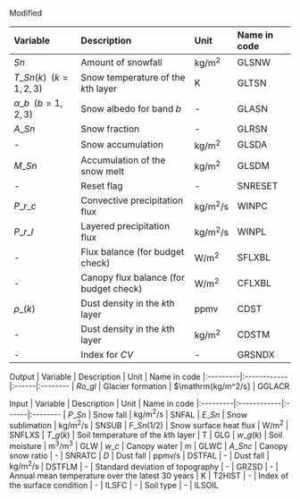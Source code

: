 <!-- @import "[TOC]" {cmd="toc" depthFrom=1 depthTo=6 orderedList=false} -->

Modified

| Variable | Description | Unit | Name in code
|:---------|:------------|:------|:--------
| $Sn$                        | Amount of snowfall                     | $\mathrm{kg/m^2}$   | GLSNW
| $T\_{Sn(k)} \;\; (k=1,2,3)$ | Snow temperature of the $k$th layer    | $\mathrm{K}$        | GLTSN
| $\alpha\_b  \;\; (b=1,2,3)$ | Snow albedo for band $b$               | -                   | GLASN
| $A\_{Sn}$                   | Snow fraction                          | -                   | GLRSN
| -                           | Snow accumulation                      | $\mathrm{kg/m^2}$   | GLSDA
| $M\_{Sn}$                   | Accumulation of the snow melt          | $\mathrm{kg/m^2}$   | GLSDM
| -                           | Reset flag                             | -                   | SNRESET
| $P\_{r\_c}$                 | Convective precipitation flux          | $\mathrm{kg/m^2/s}$ | WINPC
| $P\_{r\_l}$                 | Layered precipitation flux             | $\mathrm{kg/m^2/s}$ | WINPL
| -                           | Flux balance (for budget check)        | $\mathrm{W/m^2}$    | SFLXBL
| -                           | Canopy flux balance (for budget check) | $\mathrm{W/m^2}$    | CFLXBL
| $\rho\_{(k)}$               | Dust density in the $k$th layer        | $\mathrm{ppmv}$     | CDST
| -                           | Dust density in the $k$th layer        | $\mathrm{kg/m^2}$   | CDSTM
| -                           | Index for $CV$                         | -                   | GRSNDX

Output
| Variable | Description | Unit | Name in code
|:---------|:------------|:------|:--------
| $Ro\_{gl}$ | Glacier formation | $\mathrm{kg/m^2/s} | GGLACR

Input 
| Variable | Description | Unit | Name in code
|:---------|:------------|:------|:--------
| $P\_{Sn}$      | Snow fall                           | $\mathrm{kg/m^2/s}$   | SNFAL
| $E\_{Sn}$      | Snow sublimation                    | $\mathrm{kg/m^2/s}$   | SNSUB
| $F\_{Sn(1/2)}$ | Snow surface heat flux              | $\mathrm{W/m^2}$      | SNFLXS
| $T\_{g(k)}$    | Soil temperature of the $k$th layer | $\mathrm{T}$          | GLG
| $w\_{g(k)}$    | Soil moisture                       | $\mathrm{m^3/m^3}$    | GLW
| $w\_c$         | Canopy water                        | $\mathrm{m}$          | GLWC
| $A\_{Snc}$     | Canopy snow ratio                   | -                     | SNRATC
| $D$            | Dust fall                           | $\mathrm{ppmv/s}$     | DSTFAL
| -              | Dust fall                           | $\mathrm{kg/m^2/s}$   | DSTFLM
| -              | Standard deviation of topography    | -                     | GRZSD
| -              | Annual mean temperature over the latest 30 years | $\mathrm{K}$ | T2HIST
| -              | Index of the surface condition      | -                     | ILSFC
| -              | Soil type                           | -                     | ILSOIL

